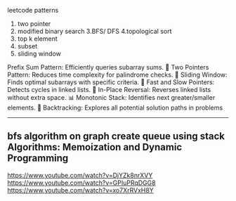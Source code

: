 leetcode patterns
1. two pointer
2. modified binary search
3.BFS/ DFS
4.topological sort
5. top k element
6.  subset
7. sliding window

Prefix Sum Pattern: Efficiently queries subarray sums.
🔄 Two Pointers Pattern: Reduces time complexity for palindrome checks.
📏 Sliding Window: Finds optimal subarrays with specific criteria.
🏃 Fast and Slow Pointers: Detects cycles in linked lists.
🔄 In-Place Reversal: Reverses linked lists without extra space.
📊 Monotonic Stack: Identifies next greater/smaller elements.
🔄 Backtracking: Explores all potential solution paths in problems

-------
bfs algorithm on graph
create queue using stack
Algorithms: Memoization and Dynamic Programming
------
https://www.youtube.com/watch?v=DjYZk8nrXVY
https://www.youtube.com/watch?v=GPIuPRqDGG8
https://www.youtube.com/watch?v=xo7XrRVxH8Y
